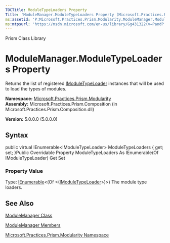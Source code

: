 ```yaml
---
TOCTitle: ModuleTypeLoaders Property
Title: 'ModuleManager.ModuleTypeLoaders Property (Microsoft.Practices.Prism.Modularity)'
ms:assetid: 'P:Microsoft.Practices.Prism.Modularity.ModuleManager.ModuleTypeLoaders'
ms:mtpsurl: 'https://msdn.microsoft.com/en-us/library/Gg431322(v=PandP.50)'
---
```


Prism Class Library

ModuleManager.ModuleTypeLoaders Property
============================================

Returns the list of registered [IModuleTypeLoader](https://msdn.microsoft.com/t:microsoft.practices.prism.modularity.imoduletypeloader) instances that will be used to load the types of modules.

**Namespace:** [Microsoft.Practices.Prism.Modularity](https://msdn.microsoft.com/n:microsoft.practices.prism.modularity)
**Assembly:** Microsoft.Practices.Prism.Composition (in Microsoft.Practices.Prism.Composition.dll)

**Version:** 5.0.0.0 (5.0.0.0)

## Syntax


public virtual IEnumerable&lt;IModuleTypeLoader&gt; ModuleTypeLoaders { get; set; }Public Overridable Property ModuleTypeLoaders As IEnumerable(Of IModuleTypeLoader) Get Set
### Property Value

Type: [IEnumerable](http://msdn.microsoft.com/en-us/library/9eekhta0)&lt;(Of &lt;([IModuleTypeLoader](https://msdn.microsoft.com/t:microsoft.practices.prism.modularity.imoduletypeloader)&gt;)&gt;)
The module type loaders.

See Also
--------


[ModuleManager Class](https://msdn.microsoft.com/t:microsoft.practices.prism.modularity.modulemanager)

[ModuleManager Members](https://msdn.microsoft.com/allmembers.t:microsoft.practices.prism.modularity.modulemanager)

[Microsoft.Practices.Prism.Modularity Namespace](https://msdn.microsoft.com/n:microsoft.practices.prism.modularity)
